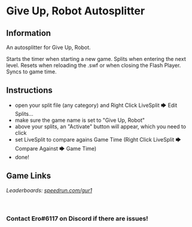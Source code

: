 # Give Up, Robot Autosplitter
## Information
An autosplitter for Give Up, Robot.

Starts the timer when starting a new game. Splits when entering the next level. Resets when reloading the .swf or when closing the Flash Player. Syncs to game time.
## Instructions
* open your split file (any category) and Right Click LiveSplit 🡆 Edit Splits...
* make sure the game name is set to "Give Up, Robot"
* above your splits, an "Activate" button will appear, which you need to click
* set LiveSplit to compare agains Game Time (Right Click LiveSplit 🡆 Compare Against 🡆 Game Time)
* done!
## Game Links
*Leaderboards: [speedrun.com/gur1](https://speedrun.com/gur1)*
​  
​  
​
### Contact Ero#6117 on Discord if there are issues!
